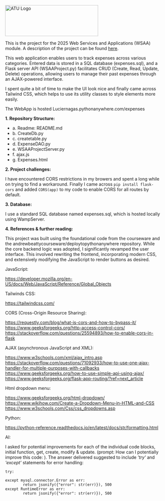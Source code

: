 <img src="https://studenthub.atu.ie/assets/ATU_Logo.fa93bf0a.svg" alt="ATU Logo" width="300" height="100">

This is the project for the 2025 Web Services and Applications (WSAA) module. A description of the project can be found [here](https://vlegalwaymayo.atu.ie/pluginfile.php/1496651/mod_resource/content/15/WSAA%20Project%20Description.pdf). 

This web application enables users to track expenses across various categories. Entered data is stored in a SQL database (expenses.sql), and a Flask server API (WSAAProject.py) facilitates CRUD (Create, Read, Update, Delete) operations, allowing users to manage their past expenses through an AJAX-powered interface.

I spent quite a bit of time to make the UI look nice and finally came across Tailwind CSS, which helps to use its utility classes to style elements more easily.

The WebApp is hosted Luciernagas.pythonanywhere.com/expenses

**1. Repository Structure:**

- a. Readme: README.md
- b. CreateDb.py
- c. createtable.py
- d. ExpenseDAO.py
- e. WSAAProjectServer.py
- f. ajax.js
- g. Expenses.html

**2. Project challenges:**

I have encountered CORS restrictions in my browers and spent a long while on trying to find a workaround.
Finally I came across ```pip install flask-cors``` and added ```CORS(app)```  to my code to enable CORS for all routes by default.

**3. Database:**

I use a standard SQL database named expenses.sql, which is hosted locally using WampServer. 

**4. References & further reading:**

This project was built using the foundational code from the courseware and the andrewbeattycourseware/deploytopythonanywhere repository. While the core backend logic was adopted, I significantly revamped the user interface. This involved rewriting the frontend, incorporating modern CSS, and extensively modifying the JavaScript to render buttons as desired.

JavaScript:

https://developer.mozilla.org/en-US/docs/Web/JavaScript/Reference/Global_Objects

Tailwinds CSS:

https://tailwindcss.com/

CORS (Cross-Origin Resource Sharing):

https://requestly.com/blog/what-is-cors-and-how-to-bypass-it/
https://www.geeksforgeeks.org/http-access-control-cors/
https://stackoverflow.com/questions/25594893/how-to-enable-cors-in-flask

AJAX (asynchronous JavaScript and XML): 

https://www.w3schools.com/xml/ajax_intro.asp
https://stackoverflow.com/questions/71092933/how-to-use-one-ajax-handler-for-multiple-purposes-with-callbacks
https://www.geeksforgeeks.org/how-to-use-simple-api-using-ajax/
https://www.geeksforgeeks.org/flask-app-routing/?ref=next_article

Html dropdown menu:

https://www.geeksforgeeks.org/html-dropdown/ 
https://www.wikihow.com/Create-a-Dropdown-Menu-in-HTML-and-CSS
https://www.w3schools.com/Css/css_dropdowns.asp

Python:

https://python-reference.readthedocs.io/en/latest/docs/str/formatting.html

AI:

I asked for potential improvements for each of the individual code blocks, initial function, get, create, modify & update. (prompt: How can I potentially improve this code: ). The answer delivered suggested to include *'try'* and *'except'* statements for error handling: 

```
try:

except mysql.connector.Error as err:
        return jsonify({"error": str(err)}), 500
except RuntimeError as err:
        return jsonify({"error": str(err)}), 500
```

